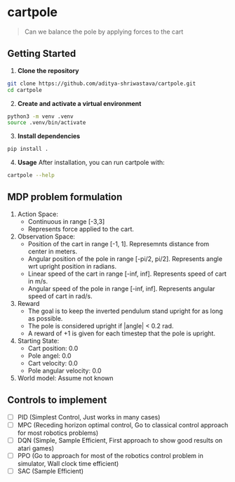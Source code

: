 # cartpole
> Can we balance the pole by applying forces to the cart

## Getting Started
1. **Clone the repository**
```bash
git clone https://github.com/aditya-shriwastava/cartpole.git
cd cartpole
```

2. **Create and activate a virtual environment**
```bash
python3 -m venv .venv
source .venv/bin/activate
```

3. **Install dependencies**
```bash
pip install .
```

4. **Usage**
After installation, you can run cartpole with:
```bash
cartpole --help
```

## MDP problem formulation
1. Action Space:
    * Continuous in range [-3,3]
    * Represents force applied to the cart.
2. Observation Space:
    * Position of the cart in range [-1, 1]. Represemnts distance from center in meters.
    * Angular position of the pole in range [-pi/2, pi/2]. Represents angle wrt upright position in radians.
    * Linear speed of the cart in range [-inf, inf]. Represents speed of cart in m/s.
    * Angular speed of the pole in range [-inf, inf]. Represents angular speed of cart in rad/s.
3. Reward
    * The goal is to keep the inverted pendulum stand upright for as long as possible.
    * The pole is considered upright if |angle| < 0.2 rad.
    * A reward of +1 is given for each timestep that the pole is upright.
4. Starting State:
    * Cart position: 0.0
    * Pole angel: 0.0
    * Cart velocity: 0.0
    * Pole angular velocity: 0.0
5. World model: Assume not known

## Controls to implement
* [ ] PID (Simplest Control, Just works in many cases)
* [ ] MPC (Receding horizon optimal control, Go to classical control approach for most robotics problems)
* [ ] DQN (Simple, Sample Efficient, First approach to show good results on atari games)
* [ ] PPO (Go to approach for most of the robotics control problem in simulator, Wall clock time efficient)
* [ ] SAC (Sample Efficient)

